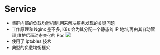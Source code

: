 # Service
- 集群内部的负载均衡机制,用来解决服务发现的关键问题
- 工作原理和 Nginx 差不多, K8s 会为其分配一个静态的 IP 地址,再由其自动管理,维护后面动态变化的 Pod
![](https://static001.geekbang.org/resource/image/03/74/0347a0b3bae55fb9ef6c07469e964b74.png?wh=1622x1214)
- 使用了 iptables 技术
- 典型的负载均衡框架